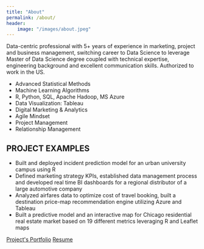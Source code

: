 ```yaml
---
title: "About"
permalink: /about/
header:
    image: "/images/about.jpeg"
---
```

Data-centric professional with 5+ years of experience in marketing, project and business management, switching career to Data Science to leverage Master of Data Science degree coupled with technical expertise, engineering background and excellent communication skills. Authorized to work in the US.

* Advanced Statistical Methods
* Machine Learning Algorithms
* R, Python, SQL, Apache Hadoop, MS Azure
* Data Visualization: Tableau
* Digital Marketing & Analytics
* Agile Mindset
* Project Management
* Relationship Management

## PROJECT EXAMPLES

* Built and deployed incident prediction model for an urban university campus using R
* Defined marketing strategy KPIs, established data management process and developed real time BI dashboards for a regional distributor of a large automotive company
* Analyzed airfares data to optimize cost of travel booking, built a destination price-map recommendation engine utilizing Azure and Tableau
* Built a predictive model and an interactive map for Chicago residential real estate market based on 19 different metrics leveraging R and Leaflet maps

[Project's Portfolio](http://mikhailr.com/)
[Resume](https://github.com/Mikhailry/mikhailry.github.io/blob/master/assets/docs/Mikhail_Rybalchenko_Resume.pdf)
